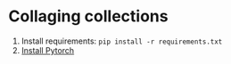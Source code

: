 # Collaging collections

1. Install requirements: `pip install -r requirements.txt`
1. [Install Pytorch](https://pytorch.org/get-started/locally/)
